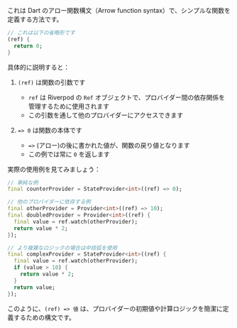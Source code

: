 これは Dart のアロー関数構文（Arrow function syntax）で、シンプルな関数を定義する方法です。

```dart
// これは以下の省略形です
(ref) {
  return 0;
}
```

具体的に説明すると：

1. `(ref)` は関数の引数です
   - `ref` は Riverpod の `Ref` オブジェクトで、プロバイダー間の依存関係を管理するために使用されます
   - この引数を通して他のプロバイダーにアクセスできます

2. `=> 0` は関数の本体です
   - `=>` (アロー)の後に書かれた値が、関数の戻り値となります
   - この例では常に `0` を返します

実際の使用例を見てみましょう：

```dart
// 単純な例
final counterProvider = StateProvider<int>((ref) => 0);

// 他のプロバイダーに依存する例
final otherProvider = Provider<int>((ref) => 10);
final doubledProvider = Provider<int>((ref) {
  final value = ref.watch(otherProvider);
  return value * 2;
});

// より複雑なロジックの場合は中括弧を使用
final complexProvider = StateProvider<int>((ref) {
  final value = ref.watch(otherProvider);
  if (value > 10) {
    return value * 2;
  }
  return value;
});
```

このように、`(ref) => 値` は、プロバイダーの初期値や計算ロジックを簡潔に定義するための構文です。